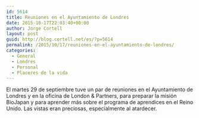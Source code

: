 ```yaml
---
id: 5614
title: Reuniones en el Ayuntamiento de Londres
date: 2015-10-17T22:03:40+00:00
author: Jorge Cortell
layout: post
guid: http://blog.cortell.net/es/?p=5614
permalink: /2015/10/17/reuniones-en-el-ayuntamiento-de-londres/
categories:
  - General
  - Londres
  - Personal
  - Placeres de la vida
---
```

El martes 29 de septiembre tuve un par de reuniones en el Ayuntamiento de Londres y en la oficina de London & Partners, para preparar la misión BioJapan y para aprender más sobre el programa de aprendices en el Reino Unido. Las vistas eran preciosas, especialmente al atardecer.